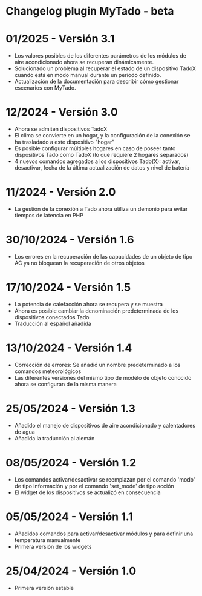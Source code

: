 # Changelog plugin MyTado - beta

# 01/2025 - Versión 3.1

- Los valores posibles de los diferentes parámetros de los módulos de aire acondicionado ahora se recuperan dinámicamente.  
- Solucionado un problema al recuperar el estado de un dispositivo TadoX cuando está en modo manual durante un período definido.  
- Actualización de la documentación para describir cómo gestionar escenarios con MyTado.

# 12/2024 - Versión 3.0

- Ahora se admiten dispositivos TadoX
- El clima se convierte en un hogar, y la configuración de la conexión se ha trasladado a este dispositivo "hogar"
- Es posible configurar múltiples hogares en caso de poseer tanto dispositivos Tado como TadoX (lo que requiere 2 hogares separados)
- 4 nuevos comandos agregados a los dispositivos Tado(X): activar, desactivar, fecha de la última actualización de datos y nivel de batería

# 11/2024 - Versión 2.0

- La gestión de la conexión a Tado ahora utiliza un demonio para evitar tiempos de latencia en PHP

# 30/10/2024 - Versión 1.6

- Los errores en la recuperación de las capacidades de un objeto de tipo AC ya no bloquean la recuperación de otros objetos

# 17/10/2024 - Versión 1.5

- La potencia de calefacción ahora se recupera y se muestra
- Ahora es posible cambiar la denominación predeterminada de los dispositivos conectados Tado
- Traducción al español añadida

# 13/10/2024 - Versión 1.4
- Corrección de errores: Se añadió un nombre predeterminado a los comandos meteorológicos
- Las diferentes versiones del mismo tipo de modelo de objeto conocido ahora se configuran de la misma manera

# 25/05/2024 - Versión 1.3
- Añadido el manejo de dispositivos de aire acondicionado y calentadores de agua
- Añadida la traducción al alemán

# 08/05/2024 - Versión 1.2
- Los comandos activar/desactivar se reemplazan por el comando 'modo' de tipo información y por el comando 'set_mode' de tipo acción
- El widget de los dispositivos se actualizó en consecuencia

# 05/05/2024 - Versión 1.1
- Añadidos comandos para activar/desactivar módulos y para definir una temperatura manualmente
- Primera versión de los widgets

# 25/04/2024 - Versión 1.0
- Primera versión estable